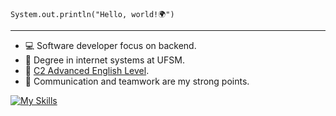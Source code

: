 <code>System.out.println("Hello, world!🌍")</code>
<hr>

* 💻 Software developer focus on backend.
* 📕 Degree in internet systems at UFSM.
* 💬 [C2 Advanced English Level](https://cert.efset.org/zm4qaT).
* 🤝 Communication and teamwork are my strong points.

[![My Skills](https://skillicons.dev/icons?i=java,spring,postgresql,linux,php,react,aws,javascript,typescript,docker,kafka,wordpress)](https://skillicons.dev)


